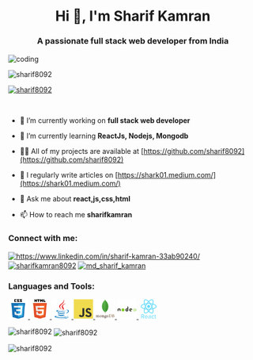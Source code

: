 <h1 align="center">Hi 👋, I'm Sharif Kamran</h1>
<h3 align="center">A passionate full stack web developer from India</h3>

<img align="center" alt="coding"   src="https://i.pinimg.com/originals/54/e3/7d/54e37d8074ebcde1d96c77d7b2a7f310.gif">

<p align="left"> <img src="https://komarev.com/ghpvc/?username=sharif8092&label=Profile%20views&color=0e75b6&style=flat" alt="sharif8092" /> </p>

<p align="left"> <a href="https://github.com/ryo-ma/github-profile-trophy"><img src="https://github-profile-trophy.vercel.app/?username=sharif8092" alt="sharif8092" /></a> </p>

<p align="left"> <a href="https://twitter.com/" target="blank"><img src="https://img.shields.io/twitter/follow/?logo=twitter&style=for-the-badge" alt="" /></a> </p>

- 🔭 I’m currently working on **full stack web developer**

- 🌱 I’m currently learning **ReactJs, Nodejs, Mongodb**

- 👨‍💻 All of my projects are available at [https://github.com/sharif8092](https://github.com/sharif8092)

- 📝 I regularly write articles on [https://shark01.medium.com/](https://shark01.medium.com/)

- 💬 Ask me about **react,js,css,html**

- 📫 How to reach me **sharifkamran**

<h3 align="left">Connect with me:</h3>
<p align="left">
<a href="https://linkedin.com/in/https://www.linkedin.com/in/sharif-kamran-33ab90240/" target="blank"><img align="center" src="https://raw.githubusercontent.com/rahuldkjain/github-profile-readme-generator/master/src/images/icons/Social/linked-in-alt.svg" alt="https://www.linkedin.com/in/sharif-kamran-33ab90240/" height="30" width="40" /></a>
<a href="https://codesandbox.com/sharifkamran8092" target="blank"><img align="center" src="https://raw.githubusercontent.com/rahuldkjain/github-profile-readme-generator/master/src/images/icons/Social/codesandbox.svg" alt="sharifkamran8092" height="30" width="40" /></a>
<a href="https://instagram.com/md_sharif_kamran" target="blank"><img align="center" src="https://raw.githubusercontent.com/rahuldkjain/github-profile-readme-generator/master/src/images/icons/Social/instagram.svg" alt="md_sharif_kamran" height="30" width="40" /></a>
</p>

<h3 align="left">Languages and Tools:</h3>
<p align="left"> <a href="https://www.w3schools.com/css/" target="_blank" rel="noreferrer"> <img src="https://raw.githubusercontent.com/devicons/devicon/master/icons/css3/css3-original-wordmark.svg" alt="css3" width="40" height="40"/> </a> <a href="https://www.w3.org/html/" target="_blank" rel="noreferrer"> <img src="https://raw.githubusercontent.com/devicons/devicon/master/icons/html5/html5-original-wordmark.svg" alt="html5" width="40" height="40"/> </a> <a href="https://www.java.com" target="_blank" rel="noreferrer"> <img src="https://raw.githubusercontent.com/devicons/devicon/master/icons/java/java-original.svg" alt="java" width="40" height="40"/> </a> <a href="https://developer.mozilla.org/en-US/docs/Web/JavaScript" target="_blank" rel="noreferrer"> <img src="https://raw.githubusercontent.com/devicons/devicon/master/icons/javascript/javascript-original.svg" alt="javascript" width="40" height="40"/> </a> <a href="https://www.mongodb.com/" target="_blank" rel="noreferrer"> <img src="https://raw.githubusercontent.com/devicons/devicon/master/icons/mongodb/mongodb-original-wordmark.svg" alt="mongodb" width="40" height="40"/> </a> <a href="https://nodejs.org" target="_blank" rel="noreferrer"> <img src="https://raw.githubusercontent.com/devicons/devicon/master/icons/nodejs/nodejs-original-wordmark.svg" alt="nodejs" width="40" height="40"/> </a> <a href="https://reactjs.org/" target="_blank" rel="noreferrer"> <img src="https://raw.githubusercontent.com/devicons/devicon/master/icons/react/react-original-wordmark.svg" alt="react" width="40" height="40"/> </a> </p>

<p><img align="left" src="https://github-readme-stats.vercel.app/api/top-langs?username=sharif8092&show_icons=true&locale=en&layout=compact" alt="sharif8092" /></p>

<p>&nbsp;<img align="center" src="https://github-readme-stats.vercel.app/api?username=sharif8092&show_icons=true&locale=en" alt="sharif8092" /></p>

<p><img align="center" src="https://github-readme-streak-stats.herokuapp.com/?user=sharif8092&" alt="sharif8092" /></p>
